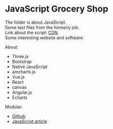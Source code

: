 # JavaScript Grocery Shop
The folder is about JavaScript.<br/>
Some text files from the formerly job.<br/>
Link about the script: [CDN](http://www.bootcdn.cn/).<br/>
Some interesting website and software.

About:
* Three.js
* Bootstrap
* Native JavaScript
* amcharts.js
* Vue.js
* React
* canvas
* Angular.js
* Echarts

Modular:
* [Github](https://github.com/Langery/Grocery-shop/issues/1)
* [JavaScript article](https://github.com/Langery/Grocery-shop/issues/5)